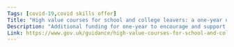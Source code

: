 ```yaml
---
Tags: [covid-19,covid skills offer]
Title: "High value courses for school and college leavers: a one-year offer for 18 and 19-year-olds"
Description: "Additional funding for one-year to encourage and support delivery of selected level 2 and 3 qualifications in specific subjects and sectors in response to coronavirus (COVID-19)."
Link: https://www.gov.uk/guidance/high-value-courses-for-school-and-college-leavers-a-one-year-offer-for-18-and-19-year-olds
---
```

